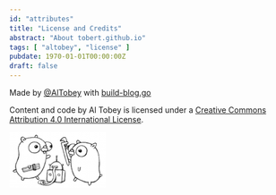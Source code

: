 ```yaml
---
id: "attributes"
title: "License and Credits"
abstract: "About tobert.github.io"
tags: [ "altobey", "license" ]
pubdate: 1970-01-01T00:00:00Z
draft: false
---
```


Made by <a href="https://twitter.com/AlTobey"
           class="twitter-follow-button"
           data-link-color="#0069D6"
           data-show-count="false">@AlTobey</a>
with [build-blog.go](https://github.com/tobert/tobert.github.io/blob/master/build-blog.go)

<span xmlns:dct="http://purl.org/dc/terms/" property="dct:title">Content and code</span>
by
<span xmlns:cc="http://creativecommons.org/ns#" property="cc:attributionName">Al Tobey</span>
is licensed under a
<a rel="license" href="http://creativecommons.org/licenses/by/4.0/">Creative Commons Attribution 4.0 International License</a>.

![Go Gophers](/images/go-project.png)


